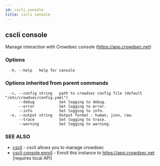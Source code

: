 ```yaml
---
id: cscli_console
title: cscli console
---
```

## cscli console

Manage interaction with Crowdsec console (https://app.crowdsec.net)

### Options

```
  -h, --help   help for console
```

### Options inherited from parent commands

```
  -c, --config string   path to crowdsec config file (default "/etc/crowdsec/config.yaml")
      --debug           Set logging to debug.
      --error           Set logging to error.
      --info            Set logging to info.
  -o, --output string   Output format : human, json, raw.
      --trace           Set logging to trace.
      --warning         Set logging to warning.
```

### SEE ALSO

* [cscli](/docs/cscli/cscli)	 - cscli allows you to manage crowdsec
* [cscli console enroll](/docs/cscli/cscli_console_enroll)	 - Enroll this instance to https://app.crowdsec.net [requires local API]

